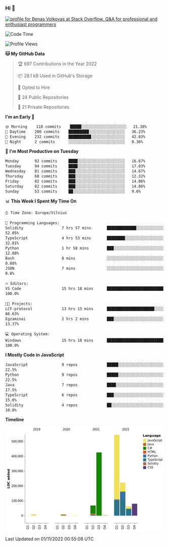 ### Hi 👋
<a href="https://stackoverflow.com/users/14954249/benas-volkovas"><img src="https://stackoverflow.com/users/flair/14954249.png?theme=dark" width="208" height="58" alt="profile for Benas Volkovas at Stack Overflow, Q&amp;A for professional and enthusiast programmers" title="profile for Benas Volkovas at Stack Overflow, Q&amp;A for professional and enthusiast programmers"></a>

<!--START_SECTION:waka-->
![Code Time](http://img.shields.io/badge/Code%20Time-1%2C027%20hrs%2025%20mins-blue)

![Profile Views](http://img.shields.io/badge/Profile%20Views-0-blue)

**🐱 My GitHub Data** 

> 🏆 697 Contributions in the Year 2022
 > 
> 📦 28.1 kB Used in GitHub's Storage 
 > 
> 💼 Opted to Hire
 > 
> 📜 24 Public Repositories 
 > 
> 🔑 21 Private Repositories  
 > 
**I'm an Early 🐤** 

```text
🌞 Morning    118 commits    █████░░░░░░░░░░░░░░░░░░░░   21.38% 
🌆 Daytime    200 commits    █████████░░░░░░░░░░░░░░░░   36.23% 
🌃 Evening    232 commits    ██████████░░░░░░░░░░░░░░░   42.03% 
🌙 Night      2 commits      ░░░░░░░░░░░░░░░░░░░░░░░░░   0.36%

```
📅 **I'm Most Productive on Tuesday** 

```text
Monday       92 commits     ████░░░░░░░░░░░░░░░░░░░░░   16.67% 
Tuesday      94 commits     ████░░░░░░░░░░░░░░░░░░░░░   17.03% 
Wednesday    81 commits     ███░░░░░░░░░░░░░░░░░░░░░░   14.67% 
Thursday     68 commits     ███░░░░░░░░░░░░░░░░░░░░░░   12.32% 
Friday       82 commits     ███░░░░░░░░░░░░░░░░░░░░░░   14.86% 
Saturday     82 commits     ███░░░░░░░░░░░░░░░░░░░░░░   14.86% 
Sunday       53 commits     ██░░░░░░░░░░░░░░░░░░░░░░░   9.6%

```


📊 **This Week I Spent My Time On** 

```text
⌚︎ Time Zone: Europe/Vilnius

💬 Programming Languages: 
Solidity                 7 hrs 57 mins       █████████████░░░░░░░░░░░░   52.05% 
TypeScript               4 hrs 53 mins       ████████░░░░░░░░░░░░░░░░░   32.01% 
Python                   1 hr 58 mins        ███░░░░░░░░░░░░░░░░░░░░░░   12.88% 
Bash                     8 mins              ░░░░░░░░░░░░░░░░░░░░░░░░░   0.88% 
JSON                     7 mins              ░░░░░░░░░░░░░░░░░░░░░░░░░   0.8%

🔥 Editors: 
VS Code                  15 hrs 18 mins      █████████████████████████   100.0%

🐱‍💻 Projects: 
LCF-protocol             13 hrs 15 mins      █████████████████████░░░░   86.63% 
Egzaminai                2 hrs 2 mins        ███░░░░░░░░░░░░░░░░░░░░░░   13.37%

💻 Operating System: 
Windows                  15 hrs 18 mins      █████████████████████████   100.0%

```

**I Mostly Code in JavaScript** 

```text
JavaScript               9 repos             █████░░░░░░░░░░░░░░░░░░░░   22.5% 
Python                   9 repos             █████░░░░░░░░░░░░░░░░░░░░   22.5% 
Java                     7 repos             ████░░░░░░░░░░░░░░░░░░░░░   17.5% 
TypeScript               6 repos             ███░░░░░░░░░░░░░░░░░░░░░░   15.0% 
Solidity                 4 repos             ██░░░░░░░░░░░░░░░░░░░░░░░   10.0%

```


**Timeline**

![Chart not found](https://raw.githubusercontent.com/BenasVolkovas/BenasVolkovas/main/charts/bar_graph.png) 


 Last Updated on 01/11/2022 00:55:08 UTC
<!--END_SECTION:waka-->
